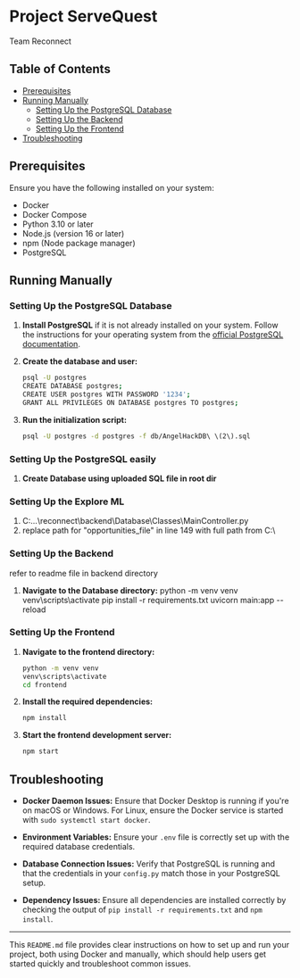 # Project ServeQuest
Team Reconnect

## Table of Contents

- [Prerequisites](#prerequisites)
- [Running Manually](#running-manually)
  - [Setting Up the PostgreSQL Database](#setting-up-the-postgresql-database)
  - [Setting Up the Backend](#setting-up-the-backend)
  - [Setting Up the Frontend](#setting-up-the-frontend)
- [Troubleshooting](#troubleshooting)

## Prerequisites

Ensure you have the following installed on your system:
- Docker
- Docker Compose
- Python 3.10 or later
- Node.js (version 16 or later)
- npm (Node package manager)
- PostgreSQL

## Running Manually

### Setting Up the PostgreSQL Database

1. **Install PostgreSQL** if it is not already installed on your system. Follow the instructions for your operating system from the [official PostgreSQL documentation](https://www.postgresql.org/docs/).

2. **Create the database and user:**
   ```bash
   psql -U postgres
   CREATE DATABASE postgres;
   CREATE USER postgres WITH PASSWORD '1234';
   GRANT ALL PRIVILEGES ON DATABASE postgres TO postgres;
   ```

3. **Run the initialization script:**
   ```bash
   psql -U postgres -d postgres -f db/AngelHackDB\ \(2\).sql
   ```
### Setting Up the PostgreSQL easily
1. **Create Database using uploaded SQL file in root dir**

### Setting Up the Explore ML
1. C:\...\reconnect\backend\Database\Classes\MainController.py
2. replace path for "opportunities_file" in line 149 with full path from C:\

### Setting Up the Backend
refer to readme file in backend directory
1. **Navigate to the Database directory:**
   python -m venv venv
   venv\scripts\activate
   pip install -r requirements.txt
   uvicorn main:app --reload

### Setting Up the Frontend
1. **Navigate to the frontend directory:**
   ```bash
   python -m venv venv
   venv\scripts\activate
   cd frontend
   ```

2. **Install the required dependencies:**
   ```bash
   npm install
   ```

3. **Start the frontend development server:**
   ```bash
   npm start
   ```

## Troubleshooting

- **Docker Daemon Issues:**
  Ensure that Docker Desktop is running if you're on macOS or Windows. For Linux, ensure the Docker service is started with `sudo systemctl start docker`.

- **Environment Variables:**
  Ensure your `.env` file is correctly set up with the required database credentials.

- **Database Connection Issues:**
  Verify that PostgreSQL is running and that the credentials in your `config.py` match those in your PostgreSQL setup.

- **Dependency Issues:**
  Ensure all dependencies are installed correctly by checking the output of `pip install -r requirements.txt` and `npm install`.

---

This `README.md` file provides clear instructions on how to set up and run your project, both using Docker and manually, which should help users get started quickly and troubleshoot common issues.
